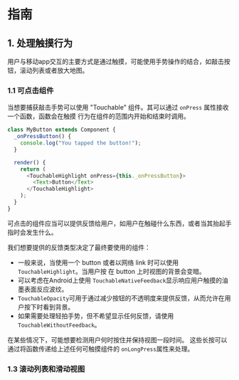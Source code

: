 # 指南


## 1. 处理触摸行为

用户与移动app交互的主要方式是通过触摸，可能使用手势操作的结合，如敲击按钮，滚动列表或者放大地图。  

### 1.1 可点击组件

当想要捕获敲击手势可以使用 "Touchable" 组件。其可以通过 `onPress` 属性接收一个函数，函数会在触摸
行为在组件的范围内开始和结束时调用。  

```javascript
class MyButton extends Component {
  _onPressButton() {
    console.log("You tapped the button!");
  }

  render() {
    return (
      <TouchableHighlight onPress={this._onPressButton}>
        <Text>Button</Text>
      </TouchableHighlight>
    );
  }
}
```

可点击的组件应当可以提供反馈给用户，如用户在触碰什么东西，或者当其抬起手指时会发生什么。  

我们想要提供的反馈类型决定了最终要使用的组件：  

+ 一般来说，当使用一个 button 或者以网络 link 时可以使用 `TouchableHighlight`。当用户按
在 button 上时视图的背景会变暗。
+ 可以考虑在Android上使用 `TouchableNativeFeedback`显示响应用户触摸的油墨表面反应波纹。
+ `TouchableOpacity`可用于通过减少按钮的不透明度来提供反馈，从而允许在用户按下时看到背景。  
+ 如果需要处理轻拍手势，但不希望显示任何反馈，请使用`TouchableWithoutFeedback`。  


在某些情况下，可能想要检测用户何时按住并保持视图一段时间。 这些长按可以通过将函数传递给上述任何可触摸组件的 `onLongPress`属性来处理。  

### 1.3 滚动列表和滑动视图
